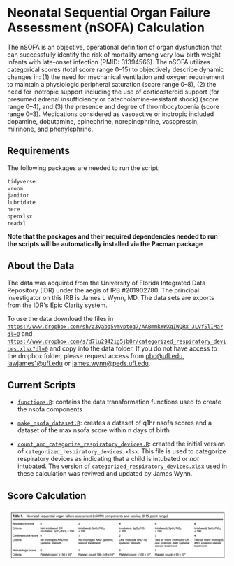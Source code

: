 # Neonatal Sequential Organ Failure Assessment (nSOFA) Calculation

The nSOFA is an objective, operational definition of organ dysfunction that can successfully identify the risk of mortality among very low birth weight infants with late-onset infection (PMID: 31394566). The nSOFA utilizes categorical scores (total score range 0–15) to objectively describe dynamic changes in: (1) the need for mechanical ventilation and oxygen requirement to maintain a physiologic peripheral saturation (score range 0–8), (2) the need for inotropic support including the use of corticosteroid support (for presumed adrenal insufficiency or catecholamine-resistant shock) (score range 0–4), and (3) the presence and degree of thrombocytopenia (score range 0–3). Medications considered as vasoactive or inotropic included dopamine, dobutamine, epinephrine, norepinephrine, vasopressin, milrinone, and phenylephrine.

## Requirements

The following packages are needed to run the script: 

    tidyverse
    vroom
    janitor
    lubridate
    here
    openxlsx
    readxl
   
__Note that the packages and their required dependencies needed to run the scripts will be automatically installed via the Pacman package__

## About the Data 
The data was acquired from the University of Florida Integrated Data Repository (IDR) under the aegis of IRB #201902780. The principal investigator on this IRB is James L Wynn, MD. The data sets are exports from the IDR's Epic Clarity system.

To use the data download the files in [`https://www.dropbox.com/sh/z3yabq5vmvptoq7/AABmmkYWXqIWQRx_JLVfSlIMa?dl=0`](https://www.dropbox.com/sh/z3yabq5vmvptoq7/AABmmkYWXqIWQRx_JLVfSlIMa?dl=0) and [`https://www.dropbox.com/s/d7lu2942ig5jb0r/categorized_respiratory_devices.xlsx?dl=0`](https://www.dropbox.com/s/d7lu2942ig5jb0r/categorized_respiratory_devices.xlsx?dl=0) and copy into the data folder. If you do not have access to the dropbox folder, please request access from [pbc@ufl.edu](mailto:pbc@ufl.edu),  [lawjames1@ufl.edu](mailto:lawjames1@ufl.edu) or [james.wynn@peds.ufl.edu](mailto:james.wynn@peds.ufl.edu).

## Current Scripts
- [`functions.R`](functions.R): contains the data transformation functions used to create the nsofa components

- [`make_nsofa_dataset.R`](make_nsofa_dataset.R): creates a dataset of q1hr nsofa scores and a dataset of the max nsofa score within n days of birth

- [`count_and_categorize_respiratory_devices.R`](count_and_categorize_respiratory_devices.R): created the initial version of `categorized_respiratory_devices.xlsx`. This file is used to categorize respiratory devices as indicating that a child is intubated or _not_ intubated. The version of `categorized_respiratory_devices.xlsx` used in these calculation was reviwed and updated by James Wynn.


## Score Calculation
![](nsofa_table.png)
